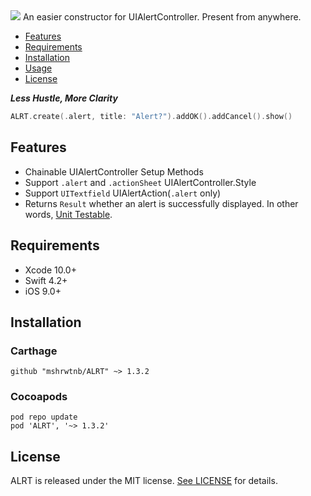 <img src="https://raw.githubusercontent.com/wiki/mshrwtnb/ALRT/logobanner.png">
An easier constructor for UIAlertController. Present from anywhere.

- [Features](#features)
- [Requirements](#requirements)
- [Installation](#installation)
- [Usage](https://github.com/mshrwtnb/ALRT/blob/master/Documentation/Usage.md)
- [License](#license)

***Less Hustle, More Clarity***

```swift
ALRT.create(.alert, title: "Alert?").addOK().addCancel().show()
```

## Features
* Chainable UIAlertController Setup Methods
* Support `.alert` and `.actionSheet` UIAlertController.Style
* Support `UITextfield` UIAlertAction(`.alert` only)
* Returns `Result` whether an alert is successfully displayed. In other words, [Unit Testable](https://github.com/mshrwtnb/ALRT/blob/master/Demo/DemoTests/DemoTests.swift).
## Requirements
* Xcode 10.0+
* Swift 4.2+
* iOS 9.0+
## Installation
### Carthage
```
github "mshrwtnb/ALRT" ~> 1.3.2
```
### Cocoapods
```
pod repo update
pod 'ALRT', '~> 1.3.2'
```
## License
ALRT is released under the MIT license. [See LICENSE](https://github.com/mshrwtnb/ALRT/blob/master/LICENSE) for details.
